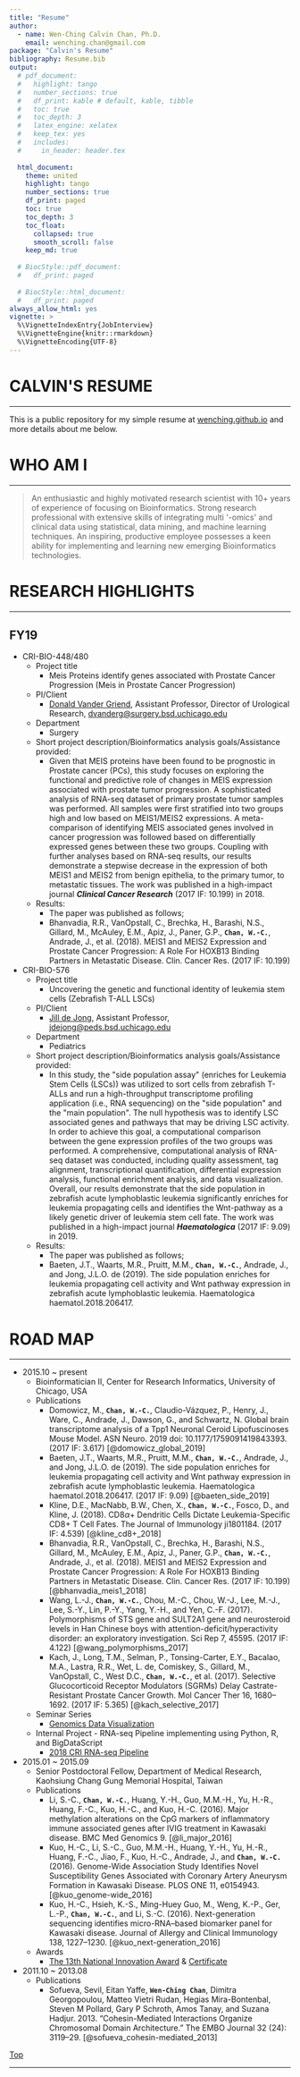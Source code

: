 ```yaml
---
title: "Resume"
author:
  - name: Wen-Ching Calvin Chan, Ph.D.
    email: wenching.chan@gmail.com
package: "Calvin's Resume"
bibliography: Resume.bib
output:
  # pdf_document:
  #   highlight: tango
  #   number_sections: true
  #   df_print: kable # default, kable, tibble
  #   toc: true
  #   toc_depth: 3
  #   latex_engine: xelatex
  #   keep_tex: yes
  #   includes:
  #     in_header: header.tex
  
  html_document:
    theme: united
    highlight: tango
    number_sections: true
    df_print: paged
    toc: true
    toc_depth: 3
    toc_float:
      collapsed: true
      smooth_scroll: false
    keep_md: true
  
  # BiocStyle::pdf_document:
  #   df_print: paged
  
  # BiocStyle::html_document:
  #   df_print: paged
always_allow_html: yes
vignette: >
  %\VignetteIndexEntry{JobInterview}
  %\VignetteEngine{knitr::rmarkdown}
  %\VignetteEncoding{UTF-8}
---
```




<a name="Top"/>


# CALVIN'S RESUME

***

This is a public repository for my simple resume at [wenching.github.io](https://wenching.github.io/) and more details about me below.


# WHO AM I

***

> An enthusiastic and highly motivated research scientist with 10+ years of experience of focusing on Bioinformatics.
> Strong research professional with extensive skills of integrating multi '-omics' and clinical data using statistical, data mining, and machine learning techniques.
> An inspiring, productive employee possesses a keen ability for implementing and learning new emerging Bioinformatics technologies.



# RESEARCH HIGHLIGHTS

***

## FY19

- CRI-BIO-448/480
    - Project title
        - Meis Proteins identify genes associated with Prostate Cancer Progression (Meis in Prostate Cancer Progression)
    - PI/Client
        - [Donald Vander Griend](https://pathology.uic.edu/directory/donald-j-vander-griend-phd/), Assistant Professor, Director of Urological Research, <dvanderg@surgery.bsd.uchicago.edu>
    - Department
        - Surgery
    - Short project description/Bioinformatics analysis goals/Assistance provided:
        - Given that MEIS proteins have been found to be prognostic in Prostate cancer (PCs), this study focuses on exploring the functional and predictive role of changes in MEIS expression associated with prostate tumor progression. A sophisticated analysis of RNA-seq dataset of primary prostate tumor samples was performed. All samples were first stratified into two groups high and low based on MEIS1/MEIS2 expressions. A meta-comparison of identifying MEIS associated genes involved in cancer progression was followed based on differentially expressed genes between these two groups. Coupling with further analyses based on RNA-seq results, our results demonstrate a stepwise decrease in the expression of both MEIS1 and MEIS2 from benign epithelia, to the primary tumor, to metastatic tissues. The work was published in a high-impact journal **_Clinical Cancer Research_** (2017 IF: 10.199) in 2018.
    - Results: 
        <!-- * Manuscript published/accepted/submitted; Grant application prepared/submitted. -->
        - The paper was published as follows;
        - Bhanvadia, R.R., VanOpstall, C., Brechka, H., Barashi, N.S., Gillard, M., McAuley, E.M., Apiz, J., Paner, G.P., **`Chan, W.-C.`**, Andrade, J., et al. (2018). MEIS1 and MEIS2 Expression and Prostate Cancer Progression: A Role For HOXB13 Binding Partners in Metastatic Disease. Clin. Cancer Res. (2017 IF: 10.199)
- CRI-BIO-576
    - Project title
        - Uncovering the genetic and functional identity of leukemia stem cells (Zebrafish T-ALL LSCs)
    - PI/Client
        - [Jill de Jong](https://www.uchicagomedicine.org/find-a-physician/physician/jill-de-jong), Assistant Professor, <jdejong@peds.bsd.uchicago.edu>
    - Department
        - Pediatrics
    - Short project description/Bioinformatics analysis goals/Assistance provided:
        - In this study, the "side population assay" (enriches for Leukemia Stem Cells (LSCs)) was utilized to sort cells from zebrafish T-ALLs and run a high-throughput transcriptome profiling application (i.e., RNA sequencing) on the "side population" and the "main population". The null hypothesis was to identify LSC associated genes and pathways that may be driving LSC activity. In order to achieve this goal, a computational comparison between the gene expression profiles of the two groups was performed. A comprehensive, computational analysis of RNA-seq dataset was conducted, including quality assessment, tag alignment, transcriptional quantification, differential expression analysis, functional enrichment analysis, and data visualization. Overall, our results demonstrate that the side population in zebrafish acute lymphoblastic leukemia significantly enriches for leukemia propagating cells and identifies the Wnt-pathway as a likely genetic driver of leukemia stem cell fate. The work was published in a high-impact journal **_Haematologica_** (2017 IF: 9.09) in 2019.
    - Results: 
        <!-- * Manuscript published/accepted/submitted; Grant application prepared/submitted. -->
        - The paper was published as follows;
        - Baeten, J.T., Waarts, M.R., Pruitt, M.M., **`Chan, W.-C.`**, Andrade, J., and Jong, J.L.O. de (2019). The side population enriches for leukemia propagating cell activity and Wnt pathway expression in zebrafish acute lymphoblastic leukemia. Haematologica haematol.2018.206417.




# ROAD MAP  

***

- 2015.10 ~ present
    - Bioinformatician II, Center for Research Informatics, University of Chicago, USA
    - Publications
        - Domowicz, M., **`Chan, W.-C.`**, Claudio-Vázquez, P., Henry, J., Ware, C., Andrade, J., Dawson, G., and Schwartz, N. Global brain transcriptome analysis of a Tpp1 Neuronal Ceroid Lipofuscinoses Mouse Model. ASN Neuro. 2019 doi: 10.1177/1759091419843393. (2017 IF: 3.617) [@domowicz_global_2019]
        - Baeten, J.T., Waarts, M.R., Pruitt, M.M., **`Chan, W.-C.`**, Andrade, J., and Jong, J.L.O. de (2019). The side population enriches for leukemia propagating cell activity and Wnt pathway expression in zebrafish acute lymphoblastic leukemia. Haematologica haematol.2018.206417. (2017 IF: 9.09) [@baeten_side_2019]
        - Kline, D.E., MacNabb, B.W., Chen, X., **`Chan, W.-C.`**, Fosco, D., and Kline, J. (2018). CD8$\alpha$+ Dendritic Cells Dictate Leukemia-Specific CD8+ T Cell Fates. The Journal of Immunology ji1801184. (2017 IF: 4.539) [@kline_cd8+_2018]
        - Bhanvadia, R.R., VanOpstall, C., Brechka, H., Barashi, N.S., Gillard, M., McAuley, E.M., Apiz, J., Paner, G.P., **`Chan, W.-C.`**, Andrade, J., et al. (2018). MEIS1 and MEIS2 Expression and Prostate Cancer Progression: A Role For HOXB13 Binding Partners in Metastatic Disease. Clin. Cancer Res. (2017 IF: 10.199) [@bhanvadia_meis1_2018]
        - Wang, L.-J., **`Chan, W.-C.`**, Chou, M.-C., Chou, W.-J., Lee, M.-J., Lee, S.-Y., Lin, P.-Y., Yang, Y.-H., and Yen, C.-F. (2017). Polymorphisms of STS gene and SULT2A1 gene and neurosteroid levels in Han Chinese boys with attention-deficit/hyperactivity disorder: an exploratory investigation. Sci Rep 7, 45595. (2017 IF: 4.122) [@wang_polymorphisms_2017]
        - Kach, J., Long, T.M., Selman, P., Tonsing-Carter, E.Y., Bacalao, M.A., Lastra, R.R., Wet, L. de, Comiskey, S., Gillard, M., VanOpstall, C., West D.C., **`Chan, W.-C.`**, et al. (2017). Selective Glucocorticoid Receptor Modulators (SGRMs) Delay Castrate-Resistant Prostate Cancer Growth. Mol Cancer Ther 16, 1680–1692. (2017 IF: 5.365) [@kach_selective_2017]
    - Seminar Series
        - [Genomics	Data	Visualization](ftp://logia.cri.uchicago.edu/bioinformatics/tutorials/May2017/CRI_Training.pdf)
    - Internal Project - RNA-seq Pipeline implementing using Python, R, and BigDataScript
        - [2018 CRI RNA-seq Pipeline](https://github.com/wenching/cri_rnaseq_2018/tree/master/docs)
- 2015.01 ~ 2015.09
    - Senior Postdoctoral Fellow, Department of Medical Research, Kaohsiung Chang Gung Memorial Hospital, Taiwan
    - Publications
        - Li, S.-C., **`Chan, W.-C.`**, Huang, Y.-H., Guo, M.M.-H., Yu, H.-R., Huang, F.-C., Kuo, H.-C., and Kuo, H.-C. (2016). Major methylation alterations on the CpG markers of inflammatory immune associated genes after IVIG treatment in Kawasaki disease. BMC Med Genomics 9. [@li_major_2016]
        - Kuo, H.-C., Li, S.-C., Guo, M.M.-H., Huang, Y.-H., Yu, H.-R., Huang, F.-C., Jiao, F., Kuo, H.-C., Andrade, J., and **`Chan, W.-C.`** (2016). Genome-Wide Association Study Identifies Novel Susceptibility Genes Associated with Coronary Artery Aneurysm Formation in Kawasaki Disease. PLOS ONE 11, e0154943. [@kuo_genome-wide_2016]
        - Kuo, H.-C., Hsieh, K.-S., Ming-Huey Guo, M., Weng, K.-P., Ger, L.-P., **`Chan, W.-C.`**, and Li, S.-C. (2016). Next-generation sequencing identifies micro-RNA–based biomarker panel for Kawasaki disease. Journal of Allergy and Clinical Immunology 138, 1227–1230. [@kuo_next-generation_2016]
    - Awards
        - [The 13th National Innovation Award](https://innoaward.taiwan-healthcare.org/AwardDetail.php?REFDOCTYPID=0nimiycqow7g4bru&NumID=0oixv0ge1k07vc47&REFDOCID=0oj6w0yr9wyk0k5c) & [Certificate](IMG/2016NationalInnovationAwardCertificate.png)
- 2011.10 ~ 2013.08
    - Publications
        - Sofueva, Sevil, Eitan Yaffe, **`Wen-Ching Chan`**, Dimitra Georgopoulou, Matteo Vietri Rudan, Hegias Mira-Bontenbal, Steven M Pollard, Gary P Schroth, Amos Tanay, and Suzana Hadjur. 2013. “Cohesin-Mediated Interactions Organize Chromosomal Domain Architecture.” The EMBO Journal 32 (24): 3119–29. [@sofueva_cohesin-mediated_2013]


[Top](#Top)

***


